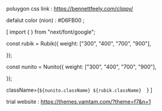 poluygon css link : https://bennettfeely.com/clippy/

defalut color (nion) : #D6FB00 ;

<!-- font style section  -->
[
  import { } from "next/font/google";

const rubik = Rubik({
  weight: ["300", "400", "700", "900"],
  
});

const nunito = Nunito({
 weight: ["300", "400", "700", "900"],
  
});

 className={`${nunito.className} ${rubik.className}  `}
]


trial website : https://themes.vamtam.com/?theme=f7&n=1